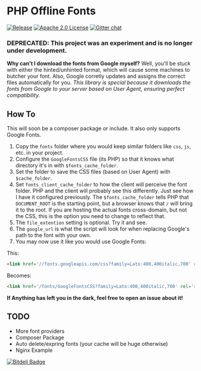 PHP Offline  Fonts
==================
[![Release](https://img.shields.io/github/release/DaAwesomeP/php-offline-fonts.svg?style=flat)](https://github.com/DaAwesomeP/php-offline-fonts/releases)
[![Apache 2.0 License](https://img.shields.io/badge/license-Apache%202.0-red.svg?style=flat)](https://github.com/DaAwesomeP/php-offline-fonts/blob/master/LICENSE)
[![Gitter chat](http://img.shields.io/badge/gitter-open-1DCE73.svg?style=flat)](https://gitter.im/DaAwesomeP/php-offline-fonts)

### **DEPRECATED: This project was an experiment and is no longer under development.**

**Why can't I download the fonts from Google myself?**
Well, you'll be stuck with either the hinted/unhinted format, which will cause some machines to butcher your font. Also, Google corretly updates and assigns the correct files automatically for you. *This library is special because it downloads the fonts from Google to your server based on User Agent, ensuring perfect compatibility.*

How To
------
This will soon be a composer package or include. It also only supports Google Fonts. 
 1.  Copy the `fonts` folder where you would keep similar folders like `css`, `js`, etc. in your project.
 2.  Configure the `GoogleFontsCSS` file (its PHP) so that it knows what directory it's in with `$fonts_cache_folder`.
 3.  Set the folder to save the CSS files (based on User Agent) with `$cache_folder`.
 4.  Set `fonts_client_cache_folder` to how the client will perceive the font folder. PHP and the client will probably see this differently. Just see how I have it configured previously. The `$fonts_cache_folder` tells PHP that `DOCUMENT_ROOT` is the starting point, but a browser knows that `/` will bring it to the root. If you are hosting the actual fonts cross-domain, but not the CSS, this is the option you need to change to reflect that.
 5.  The `file_extention` setting is optional. Try it and see.
 6.  The `google_url` is what the script will look for when replacing Google's path to the font with your own.
 7.  You may now use it like you would use Google Fonts:

This:
```html
<link href='//fonts.googleapis.com/css?family=Lato:400,400italic,700' rel='stylesheet' type='text/css'>
```
Becomes:
```html
<link href='/fonts/GoogleFontsCSS?family=Lato:400,400italic,700' rel='stylesheet' type='text/css'>
```

**If Anything has left you in the dark, feel free to open an issue about it!**

TODO
----
 - More font providers
 - Composer Package
 - Auto delete/expring fonts (your cache will be huge otherwise)
 - Nginx Example


[![Bitdeli Badge](https://d2weczhvl823v0.cloudfront.net/DaAwesomeP/php-offline-fonts/trend.png)](https://bitdeli.com/free "Bitdeli Badge")

